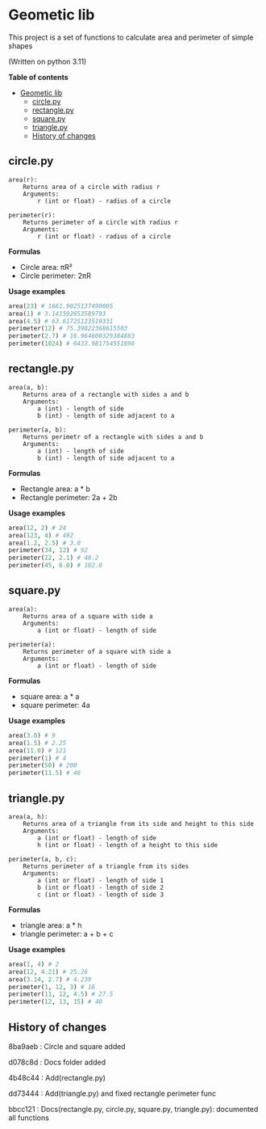 # Geometic lib
This project is a set of functions to calculate area and perimeter of simple shapes

(Written on python 3.11) 

**Table of contents**
- [Geometic lib](#geometic-lib)
  - [сircle.py](#сirclepy)
  - [rectangle.py](#rectanglepy)
  - [square.py](#squarepy)
  - [triangle.py](#trianglepy)
  - [History of changes](#history-of-changes)
  
## сircle.py
```
area(r):
    Returns area of a circle with radius r
    Arguments:
        r (int or float) - radius of a circle

perimeter(r):
    Returns perimeter of a circle with radius r
    Arguments:
        r (int or float) - radius of a circle
```

**Formulas**
- Circle area: πR²
- Circle perimeter: 2πR

**Usage examples**
```python
area(23) # 1661.9025137490005
area(1) # 3.141592653589793
area(4.5) # 63.61725123519331
perimeter(12) # 75.39822368615503
perimeter(2.7) # 16.964600329384883
perimeter(1024) # 6433.981754551896
```

## rectangle.py
```
area(a, b):
    Returns area of a rectangle with sides a and b
    Arguments:
        a (int) - length of side
        b (int) - length of side adjacent to a
    
perimeter(a, b):
    Returns perimetr of a rectangle with sides a and b
    Arguments:
        a (int) - length of side
        b (int) - length of side adjacent to a
```

**Formulas**
- Rectangle area: a * b
- Rectangle perimeter: 2a + 2b

**Usage examples**
```python
area(12, 2) # 24
area(123, 4) # 492
area(1.2, 2.5) # 3.0
perimeter(34, 12) # 92
perimeter(22, 2.1) # 48.2
perimeter(45, 6.0) # 102.0
```


## square.py
```
area(a):
    Returns area of a square with side a
    Arguments:
        a (int or float) - length of side
    
perimeter(a):
    Returns perimeter of a square with side a
    Arguments:
        a (int or float) - length of side
```

**Formulas**
- square area: a * a
- square perimeter: 4a

**Usage examples**
```python
area(3.0) # 9
area(1.5) # 2.25
area(11.0) # 121
perimeter(1) # 4
perimeter(50) # 200
perimeter(11.5) # 46
```


## triangle.py
```
area(a, h):
    Returns area of a triangle from its side and height to this side
    Arguments:
        a (int or float) - length of side
        h (int or float) - length of a height to this side

perimeter(a, b, c): 
    Returns perimeter of a triangle from its sides
    Arguments:
        a (int or float) - length of side 1
        b (int or float) - length of side 2
        c (int or float) - length of side 3
```

**Formulas**
- triangle area: a * h
- triangle perimeter: a + b + c

**Usage examples**
```python
area(1, 4) # 2
area(12, 4.21) # 25.26
area(3.14, 2.7) # 4.239
perimeter(1, 12, 3) # 16
perimeter(11, 12, 4.5) # 27.5
perimeter(12, 13, 15) # 40
```

## History of changes

8ba9aeb : Circle and square added

d078c8d : Docs folder added

4b48c44 : Add(rectangle.py)

dd73444 : Add(triangle.py) and fixed rectangle perimeter func

bbcc121 : Docs(rectangle.py, circle.py, square.py, triangle.py): documented all functions